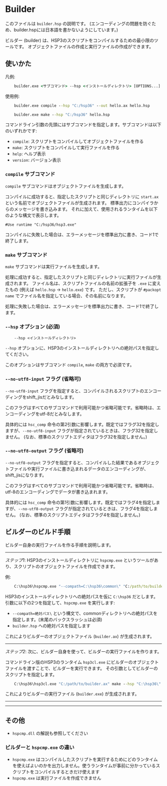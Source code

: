 # Builder

このファイルは `builder.hsp` の説明です。
(エンコーディングの問題を防ぐため、builder.hspには日本語を書かないようにしています。)

ビルダー (builder) は、HSP3のスクリプトをコンパイルするための最小限のツールです。
オブジェクトファイルの作成と実行ファイルの作成ができます。

## 使いかた

凡例:

```bat
    builder.exe <サブコマンド> --hsp <インストールディレクトリ> [OPTIONS...] <スクリプトファイル>
```

使用例:

```bat
    builder.exe compile --hsp "C:/hsp36" --out hello.ax hello.hsp
```

```bat
    builder.exe make --hsp "C:/hsp36" hello.hsp
```

コマンドライン引数の先頭にはサブコマンドを指定します。サブコマンドは以下のいずれかです:

- `compile`: スクリプトをコンパイルしてオブジェクトファイルを作る
- `make`: スクリプトをコンパイルして実行ファイルを作る
- `help`: ヘルプ表示
- `version`: バージョン表示

### `compile` サブコマンド

`compile` サブコマンドはオブジェクトファイルを生成します。

コンパイルに成功すると、指定したスクリプトと同じディレクトリに `start.ax` という名前でオブジェクトファイルが生成されます。
標準出力にコンパイラからのメッセージを書き込みます。
それに加えて、使用されるランタイムを以下のような構文で表示します。

```
#Use runtime "C:/hsp36/hsp3.exe"
```

コンパイルに失敗した場合は、エラーメッセージを標準出力に書き、コード1で終了します。

### `make` サブコマンド

`make` サブコマンドは実行ファイルを生成します。

処理に成功すると、指定したスクリプトと同じディレクトリに実行ファイルが生成されます。
ファイル名は、スクリプトファイルの名前の拡張子を `.exe` に変えたもの (例えば `hello.hsp` → `hello.exe`) です。
ただし、スクリプトが `#packopt name` でファイル名を指定している場合、その名前になります。

処理に失敗した場合は、エラーメッセージを標準出力に書き、コード1で終了します。

### `--hsp` オプション (必須)

```
    --hsp <インストールディレクトリ>
```

`--hsp` オプションに、HSP3のインストールディレクトリへの絶対パスを指定してください。

このオプションはサブコマンド `compile`, `make` の両方で必須です。

### `--no-utf8-input` フラグ (省略可)

`--no-utf8-input` フラグを指定すると、コンパイルされるスクリプトのエンコーディングをshift_jisだとみなします。

このフラグはすべてのサブコマンドで利用可能かつ省略可能です。省略時は、エンコーディングをutf-8だとみなします。

具体的には `hsc_comp` 命令の第2引数に影響します。既定ではフラグ32を指定しますが、`--no-utf8-input` フラグが指定されているときは、フラグ32を指定しません。
(なお、標準のスクリプトエディタはフラグ32を指定しません。)

### `--no-utf8-output` フラグ (省略可)

`--no-utf8-output` フラグを指定すると、コンパイルした結果であるオブジェクトファイルや実行ファイルに書き込まれるデータのエンコーディングが、shift_jisになります。

このフラグはすべてのサブコマンドで利用可能かつ省略可能です。省略時は、utf-8のエンコーディングでデータが書き込まれます。

具体的には `hsc_comp` 命令の第1引数に影響します。既定ではフラグ4を指定しますが、`--no-utf8-output` フラグが指定されているときは、フラグ4を指定しません。
(なお、標準のスクリプトエディタはフラグ4を指定しません。)

## ビルダーのビルド手順

ビルダー自身の実行ファイルを作る手順を説明します。

----

*ステップ1*: HSP3のインストールディレクトリに `hspcmp.exe` というツールがあり、スクリプトのオブジェクトファイルを作成できます。

例:

```bat
    C:\hsp36\hspcmp.exe "--compath=C:\hsp36\common\" "C:/path/to/builder.hsp"
```

HSP3のインストールディレクトリへの絶対パスを仮に `C:\hsp36` だとします。
引数に以下の2つを指定して、`hspcmp.exe` を実行します:

- `--compath=絶対パス\` という構文で、commonディレクトリへの絶対パスを指定します。(末尾のバックスラッシュは必須)
- `builder.hsp` への絶対パスを指定します

これによりビルダーのオブジェクトファイル (`builder.ax`) が生成されます。

----

*ステップ2*: 次に、ビルダー自身を使って、ビルダーの実行ファイルを作ります。

コマンドライン版のHSP3のランタイム `hsp3cl.exe` にビルダーのオブジェクトファイルを渡すことで、ビルダーを実行できます。
その引数としてビルダーのスクリプトを指定します。

```bat
    C:\hsp36\hsp3cl.exe "C:/path/to/builder.ax" make --hsp "C:\hsp36\" "C:/path/to/builder.hsp"
```

これによりビルダーの実行ファイル (`builder.exe`) が生成されます。

----
----

## その他

- `hspcmp.dll` の解説も参照してください

### ビルダーと `hspcmp.exe` の違い

- `hspcmp.exe` はコンパイルしたスクリプトを実行するためにどのランタイムを使えばよいのかを出力しません。使うランタイムが事前に分かっているスクリプトをコンパイルするときだけ使えます
- `hspcmp.exe` は実行ファイルを作成できません
